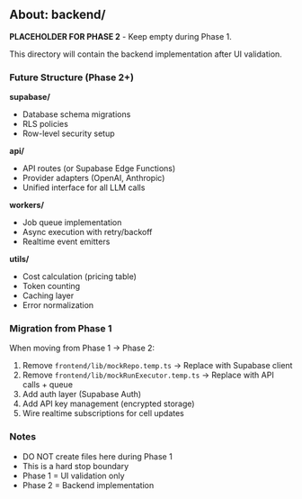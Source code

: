 ## About: backend/

**PLACEHOLDER FOR PHASE 2** - Keep empty during Phase 1.

This directory will contain the backend implementation after UI validation.

### Future Structure (Phase 2+)

**supabase/**
- Database schema migrations
- RLS policies
- Row-level security setup

**api/**
- API routes (or Supabase Edge Functions)
- Provider adapters (OpenAI, Anthropic)
- Unified interface for all LLM calls

**workers/**
- Job queue implementation
- Async execution with retry/backoff
- Realtime event emitters

**utils/**
- Cost calculation (pricing table)
- Token counting
- Caching layer
- Error normalization

### Migration from Phase 1
When moving from Phase 1 → Phase 2:
1. Remove `frontend/lib/mockRepo.temp.ts` → Replace with Supabase client
2. Remove `frontend/lib/mockRunExecutor.temp.ts` → Replace with API calls + queue
3. Add auth layer (Supabase Auth)
4. Add API key management (encrypted storage)
5. Wire realtime subscriptions for cell updates

### Notes
- DO NOT create files here during Phase 1
- This is a hard stop boundary
- Phase 1 = UI validation only
- Phase 2 = Backend implementation
